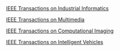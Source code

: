 [IEEE Transactions on Industrial Informatics](https://www.letpub.com.cn/index.php?journalid=3392&page=journalapp&view=detail)

[IEEE Transactions on Multimedia](https://www.letpub.com.cn/index.php?journalid=3404&page=journalapp&view=detail)

[IEEE Transactions on Computational Imaging](https://www.letpub.com.cn/index.php?journalid=10623&page=journalapp&view=detail)

[IEEE Transactions on Intelligent Vehicles](https://www.letpub.com.cn/index.php?page=journalapp&view=detail&journalid=27111&currentcommentpage=1)
